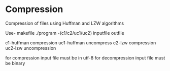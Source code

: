 # Compression
Compression of files using Huffman and LZW algorithms

Use-
makefile
./program -(c1/c2/uc1/uc2) inputfile outfile

c1-huffman compression
uc1-huffman uncompress
c2-lzw compression
uc2-lzw uncompression

for compression input file must be in utf-8
for decompression input file must be binary
